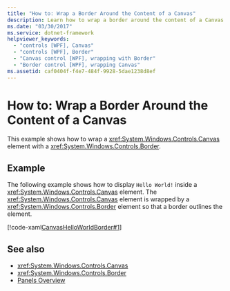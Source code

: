 ```yaml
---
title: "How to: Wrap a Border Around the Content of a Canvas"
description: Learn how to wrap a border around the content of a Canvas element in a Windows Presentation Foundation (WPF) application.
ms.date: "03/30/2017"
ms.service: dotnet-framework
helpviewer_keywords:
  - "controls [WPF], Canvas"
  - "controls [WPF], Border"
  - "Canvas control [WPF], wrapping with Border"
  - "Border control [WPF], wrapping Canvas"
ms.assetid: caf0404f-f4e7-484f-9928-5dae1238d8ef
---
```

# How to: Wrap a Border Around the Content of a Canvas

This example shows how to wrap a <xref:System.Windows.Controls.Canvas> element with a <xref:System.Windows.Controls.Border>.

## Example

The following example shows how to display `Hello World!` inside a <xref:System.Windows.Controls.Canvas> element. The <xref:System.Windows.Controls.Canvas> element is wrapped by a <xref:System.Windows.Controls.Border> element so that a border outlines the element.

[!code-xaml[CanvasHelloWorldBorder#1](~/samples/snippets/csharp/VS_Snippets_Wpf/CanvasHelloWorldBorder/CS/default.xaml#1)]

## See also

- <xref:System.Windows.Controls.Canvas>
- <xref:System.Windows.Controls.Border>
- [Panels Overview](panels-overview.md)
